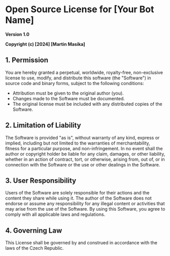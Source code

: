 # Open Source License for [Your Bot Name]

**Version 1.0**

**Copyright (c) [2024] [Martin Masika]**

## 1. Permission

You are hereby granted a perpetual, worldwide, royalty-free, non-exclusive license to use, modify, and distribute this software (the "Software") in source code and binary forms, subject to the following conditions:

- Attribution must be given to the original author (you).
- Changes made to the Software must be documented.
- The original license must be included with any distributed copies of the Software.

## 2. Limitation of Liability

The Software is provided "as is", without warranty of any kind, express or implied, including but not limited to the warranties of merchantability, fitness for a particular purpose, and non-infringement. In no event shall the author or copyright holder be liable for any claim, damages, or other liability, whether in an action of contract, tort, or otherwise, arising from, out of, or in connection with the Software or the use or other dealings in the Software.

## 3. User Responsibility

Users of the Software are solely responsible for their actions and the content they share while using it. The author of the Software does not endorse or assume any responsibility for any illegal content or activities that may arise from the use of the Software. By using this Software, you agree to comply with all applicable laws and regulations.

## 4. Governing Law

This License shall be governed by and construed in accordance with the laws of the Czech Republic.
